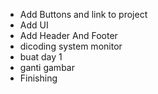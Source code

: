 - Add Buttons and link to project
- Add UI
- Add Header And Footer
- dicoding system monitor
- buat day 1
- ganti gambar
- Finishing